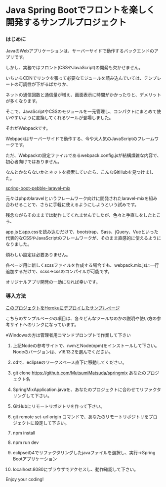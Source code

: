 # Java Spring Bootでフロントを楽しく開発するサンプルプロジェクト

### はじめに

JavaのWebアプリケーションは、サーバーサイドで動作するバックエンドのアプリです。

しかし、実務ではフロント(CSSやJavaScript)の開発も欠かせません。

いちいちCDNでリンクを張って必要なモジュールを読み込んでいては、テンプレートの可読性が下がるばかりか、

ネットの通信回数と通信量が増え、画面表示に時間がかかったりと、デメリットが多くなります。

そこで、JavaScriptやCSSのモジュールを一元管理し、コンパクトにまとめて使いやすいように変換してくれるツールが登場しました。

それがWebpackです。

Webpackはサーバーサイドで動作する、今や大人気のJavaScriptのフレームワークです。

ただ、Webpackの設定ファイルであるwebpack.config.jsが結構煩雑な内容で、初心者向けではありません。

なんとかならないかとネットを検索していたら、こんなGitHubを見つけました。


[spring-boot-pebble-laravel-mix](https://github.com/flof/spring-boot-pebble-laravel-mix)

元々はphpのlaravelというフレームワーク向けに開発されたlaravel-mixを組み合わせることで、さらに手軽に使えるようにしようという試みです。

残念ながらそのままでは動作してくれませんでしたが、色々と手直しをしたところ、

app.jsとapp.cssを読み込むだけで、bootstrap、Sass、jQuery、Vueといった代表的なCSSやJavaScriptのフレームワークが、そのまま直感的に使えるようになりました。

煩わしい設定は必要ありません。

各ページ用に新しくscssファイルを作成する場合でも、webpack.mix.jsに一行追加するだけで、scss→cssのコンパイルが可能です。

オリジナルアプリ開発の一助になれば幸いです。
        

### 導入方法

 [このプロジェクトをHerokuにデプロイしたサンプルページ](https://sprimgmix.herokuapp.com/)
 
 こちらのサンプルページの項目は、各々どんなツールなのかの説明や使い方の参考サイトへのリンクになっています。
 
※Windowsの方は管理者用コマンドプロンプトで作業して下さい

1. 上記Nodeの参考サイトで、nvmとNode(npm)をインストールして下さい。Nodeのバージョンは、v16.13.2を選んでください。
 
1. cdで、eclipseのワークスペース直下に移動してください。
 
1. git clone https://github.com/MutsumiMatsuda/springmix あなたのプロジェクト名
 
1. SpringMixApplication.javaを、あなたのプロジェクトに合わせてリファクタリングして下さい。
 
1. GitHubにリモートリポジトリを作って下さい。
 
1. git remote set-url origin コマンドで、あなたのリモートリポジトリをプロジェクトに設定して下さい。
 
1. npm install
 
1. npm run dev
 
1. eclipseの4でリファクタリングしたjavaファイルを選択し、実行->Spring Bootアプリケーション
 
1. localhost:8080にブラウザでアクセスし、動作確認して下さい。

Enjoy your coding!